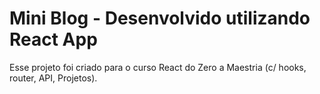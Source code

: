 # Mini Blog - Desenvolvido utilizando React App

Esse projeto foi criado para o curso React do Zero a Maestria (c/ hooks, router, API, Projetos).


